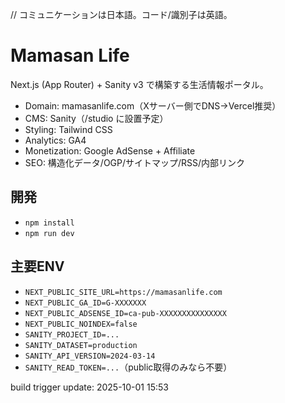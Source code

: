 // コミュニケーションは日本語。コード/識別子は英語。
# Mamasan Life

Next.js (App Router) + Sanity v3 で構築する生活情報ポータル。

- Domain: mamasanlife.com（Xサーバー側でDNS→Vercel推奨）
- CMS: Sanity（/studio に設置予定）
- Styling: Tailwind CSS
- Analytics: GA4
- Monetization: Google AdSense + Affiliate
- SEO: 構造化データ/OGP/サイトマップ/RSS/内部リンク

## 開発
- `npm install`
- `npm run dev`

## 主要ENV
- `NEXT_PUBLIC_SITE_URL=https://mamasanlife.com`
- `NEXT_PUBLIC_GA_ID=G-XXXXXXX`
- `NEXT_PUBLIC_ADSENSE_ID=ca-pub-XXXXXXXXXXXXXXX`
- `NEXT_PUBLIC_NOINDEX=false`
- `SANITY_PROJECT_ID=...`
- `SANITY_DATASET=production`
- `SANITY_API_VERSION=2024-03-14`
- `SANITY_READ_TOKEN=...`（public取得のみなら不要）

build trigger
update: 2025-10-01 15:53
